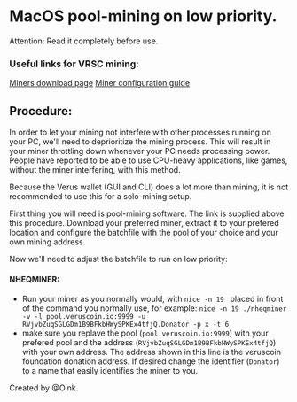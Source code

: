 # MacOS pool-mining on low priority.
Attention: Read it completely before use.

### Useful links for VRSC mining:
[Miners download page](https://veruscoin.io/getVRSC.html)
[Miner configuration guide](#!faq-macos\mac-faq03-mining_guide.md)
## Procedure:
In order to let your mining not interfere with other processes running on your PC, we'll need to deprioritize the mining process. This will result in your miner throttling down whenever your PC needs processing power.
People have reported to be able to use CPU-heavy applications, like games, without the miner interfering, with this method.

Because the Verus wallet (GUI and CLI) does a lot more than mining, it is not recommended to use this for a solo-mining setup.

First thing you will need is pool-mining software. The link is supplied above this procedure. Download your preferred miner, extract it to your prefered location and configure the batchfile with the pool of your choice and your own mining address.

Now we'll need to adjust the batchfile to run on low priority:
#### NHEQMINER:
  - Run your miner as you normally would, with `nice -n 19 ` placed in front of the command you normally use,
    for example:
      `nice -n 19 ./nheqminer -v -l pool.veruscoin.io:9999 -u RVjvbZuqSGLGDm1B9BFkbHWySPKEx4tfjQ.Donator -p x -t 6`
  - make sure you replave the pool (`pool.veruscoin.io:9999`) with your prefered pool and the address
    (`RVjvbZuqSGLGDm1B9BFkbHWySPKEx4tfjQ`) with your own address. The address shown in this line is the veruscoin
    foundation donation address. If desired change the identifier (`Donator`) to a name that easily identifies the
    miner to you.

Created by @Oink.
